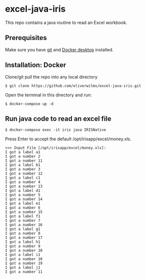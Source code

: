 # excel-java-iris

This repo contains a java routine to read an Excel workbook.

## Prerequisites
Make sure you have [git](https://git-scm.com/book/en/v2/Getting-Started-Installing-Git) and [Docker desktop](https://www.docker.com/products/docker-desktop) installed.

## Installation: Docker
Clone/git pull the repo into any local directory

```
$ git clone https://github.com/oliverwilms/excel-java-iris.git
```

Open the terminal in this directory and run:

```
$ docker-compose up -d
```

## Run java code to read an excel file

```
$ docker-compose exec -it iris java IRISNative
```

Press Enter to accept the default /opt/irisapp/excel/money.xls.

```
>>> Input File [/opt/irisapp/excel/money.xls]:
I got a label a1
I got a number 2
I got a number 11
I got a label b1
I got a number 3
I got a number 12
I got a label c1
I got a number 4
I got a number 13
I got a label d1
I got a number 5
I got a number 14
I got a label e1
I got a number 6
I got a number 15
I got a label f1
I got a number 7
I got a number 16
I got a label g1
I got a number 8
I got a number 17
I got a label h1
I got a number 9
I got a number 18
I got a label i1
I got a number 10
I got a number 19
I got a label j1
I got a number 11
```
